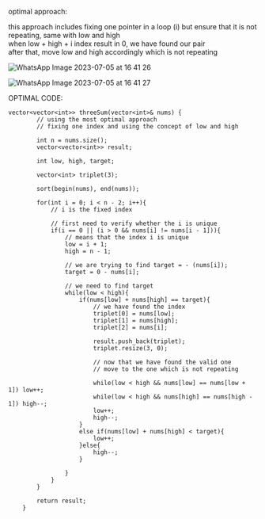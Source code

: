 optimal approach:           
  
this approach includes fixing one pointer in a loop (i) but ensure that it is not repeating, same with low and high     
when low + high + i index result in 0, we have found our pair       
after that, move low and high accordingly which is not repeating

![WhatsApp Image 2023-07-05 at 16 41 26](https://user-images.githubusercontent.com/73538974/251131823-568f9ae4-0f5c-45e4-bb68-64beeaaf851e.jpg)
            
![WhatsApp Image 2023-07-05 at 16 41 27](https://user-images.githubusercontent.com/73538974/251131862-64c20ccc-f4a9-4982-b613-e5b90388c896.jpg)

OPTIMAL CODE:
```
vector<vector<int>> threeSum(vector<int>& nums) {
        // using the most optimal approach
        // fixing one index and using the concept of low and high
        
        int n = nums.size();
        vector<vector<int>> result;
        
        int low, high, target;
        
        vector<int> triplet(3);
        
        sort(begin(nums), end(nums));
        
        for(int i = 0; i < n - 2; i++){
            // i is the fixed index
            
            // first need to verify whether the i is unique
            if(i == 0 || (i > 0 && nums[i] != nums[i - 1])){
                // means that the index i is unique
                low = i + 1;
                high = n - 1;
                
                // we are trying to find target = - (nums[i]);
                target = 0 - nums[i];
                
                // we need to find target
                while(low < high){
                    if(nums[low] + nums[high] == target){
                        // we have found the index
                        triplet[0] = nums[low];
                        triplet[1] = nums[high];
                        triplet[2] = nums[i];
                        
                        result.push_back(triplet);
                        triplet.resize(3, 0);
                        
                        // now that we have found the valid one
                        // move to the one which is not repeating
                        
                        while(low < high && nums[low] == nums[low + 1]) low++;
                        while(low < high && nums[high] == nums[high - 1]) high--;
                        low++;
                        high--;
                    }
                    else if(nums[low] + nums[high] < target){
                        low++;
                    }else{
                        high--;
                    }
                    
                }
            }
        }
        
        return result;
    }
```

